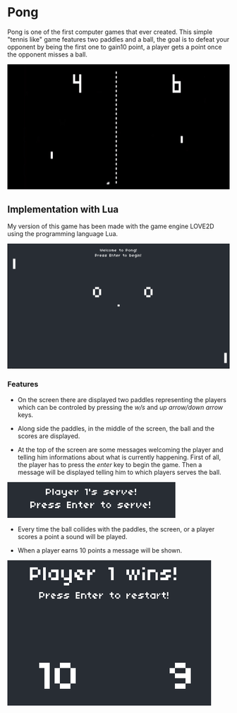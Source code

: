 # Pong

Pong is one of the first computer games that ever created. This simple "tennis like" game features two paddles and a ball, the goal is to defeat your opponent by being the first one to gain10 point, a player gets a point once the opponent misses a ball.

![Original Pong on Atari](images/pong.jpg)

## Implementation with Lua

My version of this game has been made with the game engine LOVE2D using the programming language Lua.

![Pong with Lua](images/pong2.png)

### Features

- On the screen there are displayed two paddles representing the players which can be controled by pressing the _w/s_ and _up arrow/down arrow_ keys.

- Along side the paddles, in the middle of the screen, the ball and the scores are displayed. 

- At the top of the screen are some messages welcoming the player and telling him informations about what is currently happening. First of all, the player has to press the _enter_ key to begin the game. Then a message will be displayed telling him to which players serves the ball.

![Serving State](images/pong3.png)

- Every time the ball collides with the paddles, the screen, or a player scores a point a sound will be played.

- When a player earns 10 points a message will be shown.

![Winning the Game](images/pong4.png)